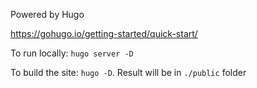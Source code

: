 Powered by Hugo

https://gohugo.io/getting-started/quick-start/

To run locally: `hugo server -D`

To build the site: `hugo -D`. Result will be in `./public` folder

